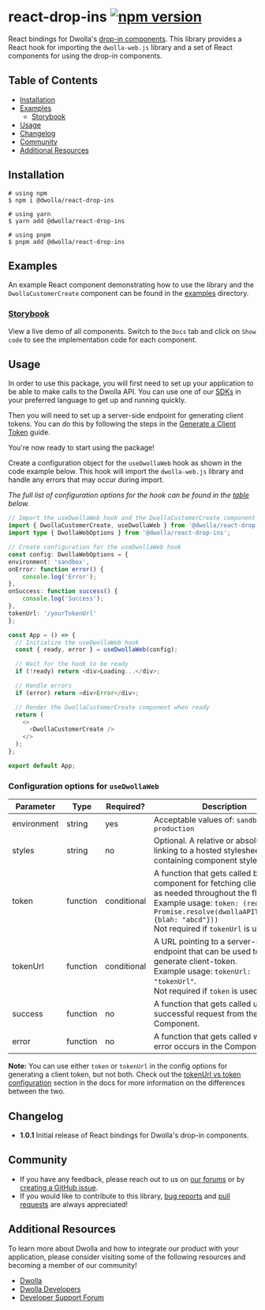 # react-drop-ins [![npm version](https://badge.fury.io/js/@dwolla%2Freact-drop-ins.svg)](https://badge.fury.io/js/@dwolla%2Freact-drop-ins)

React bindings for Dwolla's [drop-in components](https://developers.dwolla.com/concepts/drop-in-components). This library provides a React hook for importing the `dwolla-web.js` library and a set of React components for using the drop-in components.

## Table of Contents

* [Installation](#installation)
* [Examples](#examples)
  * [Storybook](#storybook)
* [Usage](#usage)
* [Changelog](#changelog)
* [Community](#community)
* [Additional Resources](#additional-resources)

## Installation

```shell
# using npm
$ npm i @dwolla/react-drop-ins

# using yarn
$ yarn add @dwolla/react-drop-ins

# using pnpm
$ pnpm add @dwolla/react-drop-ins
```

## Examples

An example React component demonstrating how to use the library and the `DwollaCustomerCreate` component can be found in the [examples](https://github.com/Dwolla/react-drop-ins/tree/main/src/examples) directory.

### [Storybook](https://dwolla.github.io/react-drop-ins/)
View a live demo of all components. Switch to the `Docs` tab and click on `Show code` to see the implementation code for each component.

## Usage

In order to use this package, you will first need to set up your application to be able to make calls to the Dwolla API. You can use one of our [SDKs](https://developers.dwolla.com/sdks-tools) in your preferred language to get up and running quickly. 

Then you will need to set up a server-side endpoint for generating client tokens. You can do this by following the steps in the [Generate a Client Token](https://developers.dwolla.com/guides/drop-ins/generate-client-token) guide.

You're now ready to start using the package! 

Create a configuration object for the `useDwollaWeb` hook as shown in the code example below. This hook will import the `dwolla-web.js` library and handle any errors that may occur during import. 

_The full list of configuration options for the hook can be found in the [table](#configuration-options-for-usedwollaweb) below._


```typescript
// Import the useDwollaWeb hook and the DwollaCustomerCreate component
import { DwollaCustomerCreate, useDwollaWeb } from '@dwolla/react-drop-ins';
import type { DwollaWebOptions } from '@dwolla/react-drop-ins';

// Create configuration for the useDwollaWeb hook
const config: DwollaWebOptions = {
environment: 'sandbox',
onError: function error() {
    console.log('Error');
},
onSuccess: function success() {
    console.log('Success');
},
tokenUrl: '/yourTokenUrl'
};

const App = () => {
  // Initialize the useDwollaWeb hook
  const { ready, error } = useDwollaWeb(config);

  // Wait for the hook to be ready
  if (!ready) return <div>Loading...</div>;

  // Handle errors
  if (error) return <div>Error</div>;

  // Render the DwollaCustomerCreate component when ready
  return (
    <>
      <DwollaCustomerCreate />
    </>
  );
};

export default App;
```

### Configuration options for `useDwollaWeb`

| Parameter   | Type     | Required? | Description                                                                                                                                                                                         |
| ----------- | -------- | ---------- | --------------------------------------------------------------------------------------------------------------------------------------------------------------------------------------------------- |
| environment | string   | yes | Acceptable values of: `sandbox` or `production`                                                                                                                                                     |
| styles      | string   | no | Optional. A relative or absolute URL linking to a hosted stylesheet containing component styles.                                                                                                    |
| token       | function | conditional | A function that gets called by the component for fetching client-tokens as needed throughout the flow. <br /> Example usage: `token: (req) => Promise.resolve(dwollaAPIToken(req, {blah: "abcd"}))` <br /> Not required if `tokenUrl` is used. |
| tokenUrl    | function | conditional | A URL pointing to a server-side endpoint that can be used to generate client-token. <br /> Example usage: `tokenUrl: "tokenUrl"`. <br /> Not required if `token` is used.                                                                   |
| success     | function | no |  A function that gets called upon a successful request from the Component.                                                                                                                           |
| error       | function | no |  A function that gets called when an error occurs in the Component.                                                                                                                                  |

**Note:** You can use either `token` or `tokenUrl` in the config options for generating a client token, but not both. Check out the [tokenUrl vs token configuration](https://developers.dwolla.com/guides/drop-ins/generate-client-token#token-url-vs-token-configuration) section in the docs for more information on the differences between the two.

## Changelog

- **1.0.1** Initial release of React bindings for Dwolla's drop-in components.

## Community
* If you have any feedback, please reach out to us on [our forums](https://discuss.dwolla.com/) or by [creating a GitHub issue](https://github.com/Dwolla/react-drop-ins/issues).
* If you would like to contribute to this library, [bug reports](https://github.com/Dwolla/react-drop-ins/issues) and [pull requests](https://github.com/Dwolla/react-drop-ins/pulls) are always appreciated!

## Additional Resources

To learn more about Dwolla and how to integrate our product with your application, please consider visiting some of the following resources and becoming a member of our community!

* [Dwolla](https://www.dwolla.com/)
* [Dwolla Developers](https://developers.dwolla.com/)
* [Developer Support Forum](https://discuss.dwolla.com/)